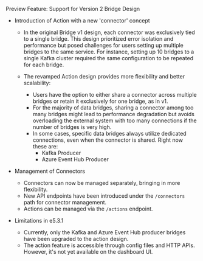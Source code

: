 Preview Feature: Support for Version 2 Bridge Design

- Introduction of Action with a new 'connector' concept

  - In the original Bridge v1 design, each connector was exclusively tied to a single bridge.
    This design prioritized error isolation and performance but posed challenges for users setting up multiple bridges to the same service.
    For instance, setting up 10 bridges to a single Kafka cluster required the same configuration to be repeated for each bridge.

  - The revamped Action design provides more flexibility and better scalability:
    - Users have the option to either share a connector across multiple bridges or retain it exclusively for one bridge, as in v1.
    - For the majority of data bridges, sharing a connector among too many bridges might lead to performance degradation but avoids
      overloading the external system with too many connections if the number of bridges is very high.
    - In some cases, specific data bridges always utilize dedicated connections, even when the connector is shared.
      Right now these are:
      - Kafka Producer
      - Azure Event Hub Producer

- Management of Connectors
  - Connectors can now be managed separately, bringing in more flexibility.
  - New API endpoints have been introduced under the `/connectors` path for connector management.
  - Actions can be managed via the `/actions` endpoint.

- Limitations in e5.3.1

  - Currently, only the Kafka and Azure Event Hub producer bridges have been upgraded to the action design.
  - The action feature is accessible through config files and HTTP APIs. However, it's not yet available on the dashboard UI.
